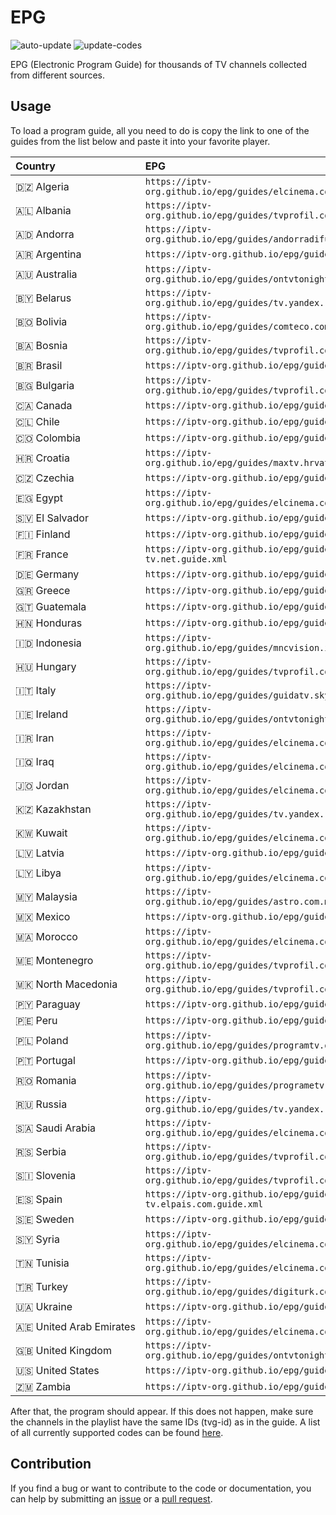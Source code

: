 # EPG

![auto-update](https://github.com/iptv-org/epg/actions/workflows/auto-update.yml/badge.svg)
![update-codes](https://github.com/iptv-org/epg/actions/workflows/update-codes.yml/badge.svg)

EPG (Electronic Program Guide) for thousands of TV channels collected from different sources.

## Usage

To load a program guide, all you need to do is copy the link to one of the guides from the list below and paste it into your favorite player.

<table>
  <thead>
    <tr><th align="left">Country</th><th align="left">EPG</th></tr>
  </thead>
  <tbody>
    <tr><td align="left" nowrap>🇩🇿 Algeria</td><td align="left" nowrap><code>https://iptv-org.github.io/epg/guides/elcinema.com.guide.xml</code></td></tr>
    <tr><td align="left" nowrap>🇦🇱 Albania</td><td align="left" nowrap><code>https://iptv-org.github.io/epg/guides/tvprofil.com.guide.xml</code></td></tr>
    <tr><td align="left" nowrap>🇦🇩 Andorra</td><td align="left" nowrap><code>https://iptv-org.github.io/epg/guides/andorradifusio.ad.guide.xml</code></td></tr>
    <tr><td align="left" nowrap>🇦🇷 Argentina</td><td align="left" nowrap><code>https://iptv-org.github.io/epg/guides/mi.tv.guide.xml</code></td></tr>
    <tr><td align="left" nowrap>🇦🇺 Australia</td><td align="left" nowrap><code>https://iptv-org.github.io/epg/guides/ontvtonight.com.guide.xml</code></td></tr>
    <tr><td align="left" nowrap>🇧🇾 Belarus</td><td align="left" nowrap><code>https://iptv-org.github.io/epg/guides/tv.yandex.ru.guide.xml</code></td></tr>
    <tr><td align="left" nowrap>🇧🇴 Bolivia</td><td align="left" nowrap><code>https://iptv-org.github.io/epg/guides/comteco.com.bo.guide.xml</code></td></tr>
    <tr><td align="left" nowrap>🇧🇦 Bosnia</td><td align="left" nowrap><code>https://iptv-org.github.io/epg/guides/tvprofil.com.guide.xml</code></td></tr>
    <tr><td align="left" nowrap>🇧🇷 Brasil</td><td align="left" nowrap><code>https://iptv-org.github.io/epg/guides/mi.tv.guide.xml</code></td></tr>
    <tr><td align="left" nowrap>🇧🇬 Bulgaria</td><td align="left" nowrap><code>https://iptv-org.github.io/epg/guides/tvprofil.com.guide.xml</code></td></tr>
    <tr><td align="left" nowrap>🇨🇦 Canada</td><td align="left" nowrap><code>https://iptv-org.github.io/epg/guides/tvtv.ca.guide.xml</code></td></tr>
    <tr><td align="left" nowrap>🇨🇱 Chile</td><td align="left" nowrap><code>https://iptv-org.github.io/epg/guides/mi.tv.guide.xml</code></td></tr>
    <tr><td align="left" nowrap>🇨🇴 Colombia</td><td align="left" nowrap><code>https://iptv-org.github.io/epg/guides/mi.tv.guide.xml</code></td></tr>
    <tr><td align="left" nowrap>🇭🇷 Croatia</td><td align="left" nowrap><code>https://iptv-org.github.io/epg/guides/maxtv.hrvatskitelekom.hr.guide.xml</code></td></tr>
    <tr><td align="left" nowrap>🇨🇿 Czechia</td><td align="left" nowrap><code>https://iptv-org.github.io/epg/guides/m.tv.sms.cz.guide.xml</code></td></tr>
    <tr><td align="left" nowrap>🇪🇬 Egypt</td><td align="left" nowrap><code>https://iptv-org.github.io/epg/guides/elcinema.com.guide.xml</code></td></tr>
    <tr><td align="left" nowrap>🇸🇻 El Salvador</td><td align="left" nowrap><code>https://iptv-org.github.io/epg/guides/mi.tv.guide.xml</code></td></tr>
    <tr><td align="left" nowrap>🇫🇮 Finland</td><td align="left" nowrap><code>https://iptv-org.github.io/epg/guides/telkussa.fi.guide.xml</code></td></tr>
    <tr><td align="left" nowrap>🇫🇷 France</td><td align="left" nowrap><code>https://iptv-org.github.io/epg/guides/programme-tv.net.guide.xml</code></td></tr>
    <tr><td align="left" nowrap>🇩🇪 Germany</td><td align="left" nowrap><code>https://iptv-org.github.io/epg/guides/hd-plus.de.guide.xml</code></td></tr>
    <tr><td align="left" nowrap>🇬🇷 Greece</td><td align="left" nowrap><code>https://iptv-org.github.io/epg/guides/cosmote.gr.guide.xml</code></td></tr>
    <tr><td align="left" nowrap>🇬🇹 Guatemala</td><td align="left" nowrap><code>https://iptv-org.github.io/epg/guides/mi.tv.guide.xml</code></td></tr>
    <tr><td align="left" nowrap>🇭🇳 Honduras</td><td align="left" nowrap><code>https://iptv-org.github.io/epg/guides/mi.tv.guide.xml</code></td></tr>
    <tr><td align="left" nowrap>🇮🇩 Indonesia</td><td align="left" nowrap><code>https://iptv-org.github.io/epg/guides/mncvision.id.guide.xml</code></td></tr>
    <tr><td align="left" nowrap>🇭🇺 Hungary</td><td align="left" nowrap><code>https://iptv-org.github.io/epg/guides/tvprofil.com.guide.xml</code></td></tr>
    <tr><td align="left" nowrap>🇮🇹 Italy</td><td align="left" nowrap><code>https://iptv-org.github.io/epg/guides/guidatv.sky.it.guide.xml</code></td></tr>
    <tr><td align="left" nowrap>🇮🇪 Ireland</td><td align="left" nowrap><code>https://iptv-org.github.io/epg/guides/ontvtonight.com.guide.xml</code></td></tr>
    <tr><td align="left" nowrap>🇮🇷 Iran</td><td align="left" nowrap><code>https://iptv-org.github.io/epg/guides/elcinema.com.guide.xml</code></td></tr>
    <tr><td align="left" nowrap>🇮🇶 Iraq</td><td align="left" nowrap><code>https://iptv-org.github.io/epg/guides/elcinema.com.guide.xml</code></td></tr>
    <tr><td align="left" nowrap>🇯🇴 Jordan</td><td align="left" nowrap><code>https://iptv-org.github.io/epg/guides/elcinema.com.guide.xml</code></td></tr>
    <tr><td align="left" nowrap>🇰🇿 Kazakhstan</td><td align="left" nowrap><code>https://iptv-org.github.io/epg/guides/tv.yandex.ru.guide.xml</code></td></tr>
    <tr><td align="left" nowrap>🇰🇼 Kuwait</td><td align="left" nowrap><code>https://iptv-org.github.io/epg/guides/elcinema.com.guide.xml</code></td></tr>
    <tr><td align="left" nowrap>🇱🇻 Latvia</td><td align="left" nowrap><code>https://iptv-org.github.io/epg/guides/tv.lv.guide.xml</code></td></tr>
    <tr><td align="left" nowrap>🇱🇾 Libya</td><td align="left" nowrap><code>https://iptv-org.github.io/epg/guides/elcinema.com.guide.xml</code></td></tr>
    <tr><td align="left" nowrap>🇲🇾 Malaysia</td><td align="left" nowrap><code>https://iptv-org.github.io/epg/guides/astro.com.my.guide.xml</code></td></tr>
    <tr><td align="left" nowrap>🇲🇽 Mexico</td><td align="left" nowrap><code>https://iptv-org.github.io/epg/guides/mi.tv.guide.xml</code></td></tr>
    <tr><td align="left" nowrap>🇲🇦 Morocco</td><td align="left" nowrap><code>https://iptv-org.github.io/epg/guides/elcinema.com.guide.xml</code></td></tr>
    <tr><td align="left" nowrap>🇲🇪 Montenegro</td><td align="left" nowrap><code>https://iptv-org.github.io/epg/guides/tvprofil.com.guide.xml</code></td></tr>
    <tr><td align="left" nowrap>🇲🇰 North Macedonia</td><td align="left" nowrap><code>https://iptv-org.github.io/epg/guides/tvprofil.com.guide.xml</code></td></tr>
    <tr><td align="left" nowrap>🇵🇾 Paraguay</td><td align="left" nowrap><code>https://iptv-org.github.io/epg/guides/mi.tv.guide.xml</code></td></tr>
    <tr><td align="left" nowrap>🇵🇪 Peru</td><td align="left" nowrap><code>https://iptv-org.github.io/epg/guides/mi.tv.guide.xml</code></td></tr>
    <tr><td align="left" nowrap>🇵🇱 Poland</td><td align="left" nowrap><code>https://iptv-org.github.io/epg/guides/programtv.onet.pl.guide.xml</code></td></tr>
    <tr><td align="left" nowrap>🇵🇹 Portugal</td><td align="left" nowrap><code>https://iptv-org.github.io/epg/guides/meo.pt.guide.xml</code></td></tr>
    <tr><td align="left" nowrap>🇷🇴 Romania</td><td align="left" nowrap><code>https://iptv-org.github.io/epg/guides/programetv.ro.guide.xml</code></td></tr>
    <tr><td align="left" nowrap>🇷🇺 Russia</td><td align="left" nowrap><code>https://iptv-org.github.io/epg/guides/tv.yandex.ru.guide.xml</code></td></tr>
    <tr><td align="left" nowrap>🇸🇦 Saudi Arabia</td><td align="left" nowrap><code>https://iptv-org.github.io/epg/guides/elcinema.com.guide.xml</code></td></tr>
    <tr><td align="left" nowrap>🇷🇸 Serbia</td><td align="left" nowrap><code>https://iptv-org.github.io/epg/guides/tvprofil.com.guide.xml</code></td></tr>
    <tr><td align="left" nowrap>🇸🇮 Slovenia</td><td align="left" nowrap><code>https://iptv-org.github.io/epg/guides/tvprofil.com.guide.xml</code></td></tr>
    <tr><td align="left" nowrap>🇪🇸 Spain</td><td align="left" nowrap><code>https://iptv-org.github.io/epg/guides/programacion-tv.elpais.com.guide.xml</code></td></tr>
    <tr><td align="left" nowrap>🇸🇪 Sweden</td><td align="left" nowrap><code>https://iptv-org.github.io/epg/guides/telkussa.fi.guide.xml</code></td></tr>
    <tr><td align="left" nowrap>🇸🇾 Syria</td><td align="left" nowrap><code>https://iptv-org.github.io/epg/guides/elcinema.com.guide.xml</code></td></tr>
    <tr><td align="left" nowrap>🇹🇳 Tunisia</td><td align="left" nowrap><code>https://iptv-org.github.io/epg/guides/elcinema.com.guide.xml</code></td></tr>
    <tr><td align="left" nowrap>🇹🇷 Turkey</td><td align="left" nowrap><code>https://iptv-org.github.io/epg/guides/digiturk.com.tr.guide.xml</code></td></tr>
    <tr><td align="left" nowrap>🇺🇦 Ukraine</td><td align="left" nowrap><code>https://iptv-org.github.io/epg/guides/tvgid.ua.guide.xml</code></td></tr>
    <tr><td align="left" nowrap>🇦🇪 United Arab Emirates</td><td align="left" nowrap><code>https://iptv-org.github.io/epg/guides/elcinema.com.guide.xml</code></td></tr>
    <tr><td align="left" nowrap>🇬🇧 United Kingdom</td><td align="left" nowrap><code>https://iptv-org.github.io/epg/guides/ontvtonight.com.guide.xml</code></td></tr>
    <tr><td align="left" nowrap>🇺🇸 United States</td><td align="left" nowrap><code>https://iptv-org.github.io/epg/guides/tvtv.us.guide.xml</code></td></tr>
    <tr><td align="left" nowrap>🇿🇲 Zambia</td><td align="left" nowrap><code>https://iptv-org.github.io/epg/guides/znbc.co.zm.guide.xml</code></td></tr>
  </tbody>
</table>

After that, the program should appear. If this does not happen, make sure the channels in the playlist have the same IDs (tvg-id) as in the guide. A list of all currently supported codes can be found [here](codes.csv).

## Contribution

If you find a bug or want to contribute to the code or documentation, you can help by submitting an [issue](https://github.com/iptv-org/epg/issues) or a [pull request](https://github.com/iptv-org/epg/pulls).

